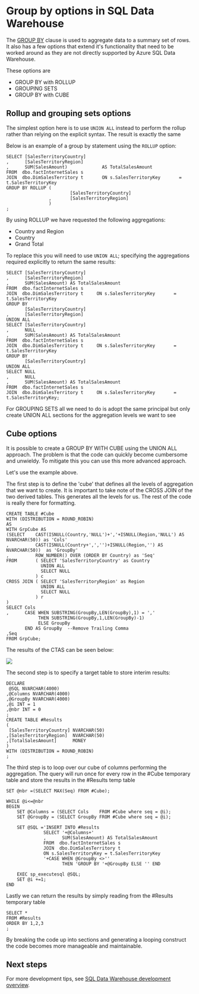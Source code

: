 <properties
   pageTitle="Group by options in SQL Data Warehouse | Microsoft Azure"
   description="Tips for implementing group by options in Azure SQL Data Warehouse for developing solutions."
   services="SQL Data Warehouse"
   documentationCenter="NA"
   authors="barbkess"
   manager="jhubbard"
   editor=""/>

<tags
   ms.service="sql-data-warehouse"
   ms.devlang="NA"
   ms.topic="article"
   ms.tgt_pltfrm="NA"
   ms.workload="data-services"
   ms.date="06/22/2015"
   ms.author="JRJ@BigBangData.co.uk;barbkess"/>

# Group by options in SQL Data Warehouse

The [GROUP BY] clause is used to aggregate data to a summary set of rows. It also has a few options that extend it's functionality that need to be worked around as they are not directly supported by Azure SQL Data Warehouse.

These options are
- GROUP BY with ROLLUP
- GROUPING SETS
- GROUP BY with CUBE

## Rollup and grouping sets options
The simplest option here is to use `UNION ALL` instead to perform the rollup rather than relying on the explicit syntax. The result is exactly the same

Below is an example of a group by statement using the `ROLLUP` option:

```
SELECT [SalesTerritoryCountry]
,      [SalesTerritoryRegion]
,      SUM(SalesAmount)             AS TotalSalesAmount
FROM  dbo.factInternetSales s
JOIN  dbo.DimSalesTerritory t       ON s.SalesTerritoryKey       = t.SalesTerritoryKey
GROUP BY ROLLUP (
                        [SalesTerritoryCountry]
                ,       [SalesTerritoryRegion]
                )
;
```

By using ROLLUP we have requested the following aggregations:
- Country and Region
- Country
- Grand Total

To replace this you will need to use `UNION ALL`; specifying the aggregations required explicitly to return the same results:

```
SELECT [SalesTerritoryCountry]
,      [SalesTerritoryRegion]
,      SUM(SalesAmount) AS TotalSalesAmount
FROM  dbo.factInternetSales s
JOIN  dbo.DimSalesTerritory t     ON s.SalesTerritoryKey       = t.SalesTerritoryKey
GROUP BY 
       [SalesTerritoryCountry]
,      [SalesTerritoryRegion]
UNION ALL
SELECT [SalesTerritoryCountry]
,      NULL
,      SUM(SalesAmount) AS TotalSalesAmount
FROM  dbo.factInternetSales s
JOIN  dbo.DimSalesTerritory t     ON s.SalesTerritoryKey       = t.SalesTerritoryKey
GROUP BY 
       [SalesTerritoryCountry]
UNION ALL
SELECT NULL
,      NULL
,      SUM(SalesAmount) AS TotalSalesAmount
FROM  dbo.factInternetSales s
JOIN  dbo.DimSalesTerritory t     ON s.SalesTerritoryKey       = t.SalesTerritoryKey;
```

For GROUPING SETS all we need to do is adopt the same principal but only create UNION ALL sections for the aggregation levels we want to see

## Cube options
It is possible to create a GROUP BY WITH CUBE using the UNION ALL approach. The problem is that the code can quickly become cumbersome and unwieldy. To mitigate this you can use this more advanced approach.

Let's use the example above.

The first step is to define the 'cube' that defines all the levels of aggregation that we want to create. It is important to take note of the CROSS JOIN of the two derived tables. This generates all the levels for us. The rest of the code is really there for formatting.

```
CREATE TABLE #Cube
WITH (DISTRIBUTION = ROUND_ROBIN)
AS
WITH GrpCube AS
(SELECT    CAST(ISNULL(Country,'NULL')+','+ISNULL(Region,'NULL') AS NVARCHAR(50)) as 'Cols'
,          CAST(ISNULL(Country+',','')+ISNULL(Region,'') AS NVARCHAR(50))  as 'GroupBy'
,          ROW_NUMBER() OVER (ORDER BY Country) as 'Seq'
FROM       ( SELECT 'SalesTerritoryCountry' as Country
             UNION ALL
             SELECT NULL
           ) c
CROSS JOIN ( SELECT 'SalesTerritoryRegion' as Region
             UNION ALL
             SELECT NULL
           ) r
)
SELECT Cols
,      CASE WHEN SUBSTRING(GroupBy,LEN(GroupBy),1) = ',' 
            THEN SUBSTRING(GroupBy,1,LEN(GroupBy)-1) 
            ELSE GroupBy 
       END AS GroupBy  --Remove Trailing Comma
,Seq
FROM GrpCube;
```
The results of the CTAS can be seen below:

![][1]

The second step is to specify a target table to store interim results:

```
DECLARE 
 @SQL NVARCHAR(4000)
,@Columns NVARCHAR(4000)
,@GroupBy NVARCHAR(4000)
,@i INT = 1
,@nbr INT = 0
;
CREATE TABLE #Results
(
 [SalesTerritoryCountry] NVARCHAR(50)
,[SalesTerritoryRegion]  NVARCHAR(50)
,[TotalSalesAmount]      MONEY
)
WITH (DISTRIBUTION = ROUND_ROBIN)
;
```

The third step is to loop over our cube of columns performing the aggregation. The query will run once for every row in the #Cube temporary table and store the results in the #Results temp table

```
SET @nbr =(SELECT MAX(Seq) FROM #Cube);

WHILE @i<=@nbr
BEGIN
    SET @Columns = (SELECT Cols    FROM #Cube where seq = @i);
    SET @GroupBy = (SELECT GroupBy FROM #Cube where seq = @i);

    SET @SQL ='INSERT INTO #Results
              SELECT '+@Columns+'
              ,      SUM(SalesAmount) AS TotalSalesAmount
              FROM  dbo.factInternetSales s
              JOIN  dbo.DimSalesTerritory t  
              ON s.SalesTerritoryKey = t.SalesTerritoryKey
              '+CASE WHEN @GroupBy <>'' 
                     THEN 'GROUP BY '+@GroupBy ELSE '' END

    EXEC sp_executesql @SQL;
    SET @i +=1;
END
```

Lastly we can return the results by simply reading from the #Results temporary table

```
SELECT * 
FROM #Results
ORDER BY 1,2,3
;
```

By breaking the code up into sections and generating a looping construct the code becomes more manageable and maintainable. 


## Next steps
For more development tips, see [SQL Data Warehouse development overview][].

<!--Image references-->
[1]:./media/sql-data-warehouse-develop-group-by/sql-data-warehouse-develop-group-by-cube.png

<!--Article references-->
[SQL Data Warehouse development overview]:  ./sql-data-warehouse-overview-develop/

<!--MSDN references-->
[GROUP BY]: https://msdn.microsoft.com/en-us/library/ms177673.aspx


<!--Other Web references-->

